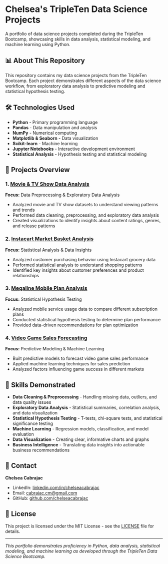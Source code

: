 # Chelsea's TripleTen Data Science Projects

A portfolio of data science projects completed during the TripleTen Bootcamp, showcasing skills in data analysis, statistical modeling, and machine learning using Python.

## 📊 About This Repository

This repository contains my data science projects from the TripleTen Bootcamp. Each project demonstrates different aspects of the data science workflow, from exploratory data analysis to predictive modeling and statistical hypothesis testing.

## 🛠️ Technologies Used

- **Python** - Primary programming language
- **Pandas** - Data manipulation and analysis
- **NumPy** - Numerical computing
- **Matplotlib & Seaborn** - Data visualization
- **Scikit-learn** - Machine learning
- **Jupyter Notebooks** - Interactive development environment
- **Statistical Analysis** - Hypothesis testing and statistical modeling

## 📁 Projects Overview

### 1. [Movie & TV Show Data Analysis](./sprint1_movie_show_data_analysis/)
**Focus:** Data Preprocessing & Exploratory Data Analysis
- Analyzed movie and TV show datasets to understand viewing patterns and trends
- Performed data cleaning, preprocessing, and exploratory data analysis
- Created visualizations to identify insights about content ratings, genres, and release patterns

### 2. [Instacart Market Basket Analysis](./sprint2_instacart_market_basket_analysis/)
**Focus:** Statistical Analysis & Data Insights
- Analyzed customer purchasing behavior using Instacart grocery data
- Performed statistical analysis to understand shopping patterns
- Identified key insights about customer preferences and product relationships

### 3. [Megaline Mobile Plan Analysis](./sprint3_megaline_client_analysis/)
**Focus:** Statistical Hypothesis Testing
- Analyzed mobile service usage data to compare different subscription plans
- Conducted statistical hypothesis testing to determine plan performance
- Provided data-driven recommendations for plan optimization

### 4. [Video Game Sales Forecasting](./sprint5_video_games_sales_forecasting/)
**Focus:** Predictive Modeling & Machine Learning
- Built predictive models to forecast video game sales performance
- Applied machine learning techniques for sales prediction
- Analyzed factors influencing game success in different markets

## 🎯 Skills Demonstrated

- **Data Cleaning & Preprocessing** - Handling missing data, outliers, and data quality issues
- **Exploratory Data Analysis** - Statistical summaries, correlation analysis, and data visualization
- **Statistical Hypothesis Testing** - T-tests, chi-square tests, and statistical significance testing
- **Machine Learning** - Regression models, classification, and model evaluation
- **Data Visualization** - Creating clear, informative charts and graphs
- **Business Intelligence** - Translating data insights into actionable business recommendations

## 📧 Contact

**Chelsea Cabrajac**
- LinkedIn: [linkedin.com/in/chelseacabrajac](https://linkedin.com/in/chelseacabrajac)
- Email: cabrajac.cm@gmail.com
- GitHub: [github.com/chelseacabrajac](https://github.com/chelseacabrajac)

## 📄 License

This project is licensed under the MIT License - see the [LICENSE](LICENSE) file for details.

---

*This portfolio demonstrates proficiency in Python, data analysis, statistical modeling, and machine learning as developed through the TripleTen Data Science Bootcamp.* 